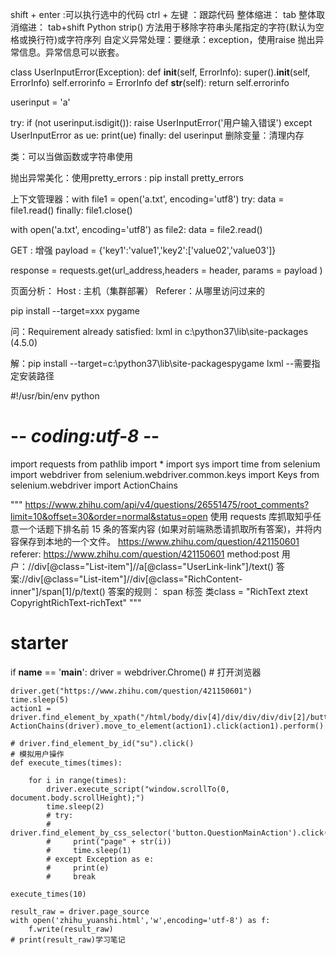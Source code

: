 shift + enter :可以执行选中的代码
ctrl + 左键 ：跟踪代码
整体缩进：
tab
整体取消缩进：
tab+shift
Python strip() 方法用于移除字符串头尾指定的字符(默认为空格或换行符)或字符序列
自定义异常处理：要继承：exception，使用raise 抛出异常信息。异常信息可以嵌套。

class UserInputError(Exception):
    def __init__(self, ErrorInfo):
        super().__init__(self, ErrorInfo)
        self.errorinfo = ErrorInfo
    def __str__(self):
        return self.errorinfo

userinput = 'a'

try:
    if (not userinput.isdigit()):
        raise UserInputError('用户输入错误')
except UserInputError as ue:
    print(ue)
finally:
    del userinput  删除变量：清理内存


类：可以当做函数或字符串使用

抛出异常美化：使用pretty_errors :
pip install pretty_errors

上下文管理器：with
file1 = open('a.txt', encoding='utf8')
try:
    data = file1.read()
finally:
    file1.close()

with open('a.txt', encoding='utf8') as file2:
    data = file2.read()

GET : 增强
payload = {'key1':'value1','key2':['value02','value03']}

response = requests.get(url_address,headers = header, params = payload )

页面分析：
Host : 主机（集群部署）
Referer：从哪里访问过来的

pip install --target=xxx pygame

问：Requirement already satisfied: lxml in c:\python37\lib\site-packages (4.5.0)

解：pip install --target=c:\python37\lib\site-packagespygame lxml
   --需要指定安装路径

#!/usr/bin/env python
# -*- coding:utf-8 -*-
import requests
from pathlib import *
import sys
import time
from selenium import webdriver
from selenium.webdriver.common.keys import Keys
from selenium.webdriver import ActionChains

"""
https://www.zhihu.com/api/v4/questions/26551475/root_comments?limit=10&offset=30&order=normal&status=open
使用 requests 库抓取知乎任意一个话题下排名前 15 条的答案内容 (如果对前端熟悉请抓取所有答案)，并将内容保存到本地的一个文件。
https://www.zhihu.com/question/421150601
referer: https://www.zhihu.com/question/421150601
method:post
用户：//div[@class="List-item"]//a[@class="UserLink-link"]/text()
答案://div[@class="List-item"]//div[@class="RichContent-inner"]/span[1]/p/text()
答案的规则： span 标签  类class  =  "RichText ztext CopyrightRichText-richText"
"""

# starter

if __name__ == '__main__':
    driver = webdriver.Chrome()  # 打开浏览器

    driver.get("https://www.zhihu.com/question/421150601")
    time.sleep(5)
    action1 = driver.find_element_by_xpath("/html/body/div[4]/div/div/div/div[2]/button")
    ActionChains(driver).move_to_element(action1).click(action1).perform()

    # driver.find_element_by_id("su").click()
    # 模拟用户操作
    def execute_times(times):

        for i in range(times):
            driver.execute_script("window.scrollTo(0, document.body.scrollHeight);")
            time.sleep(2)
            # try:
            #     driver.find_element_by_css_selector('button.QuestionMainAction').click()
            #     print("page" + str(i))
            #     time.sleep(1)
            # except Exception as e:
            #     print(e)
            #     break

    execute_times(10)

    result_raw = driver.page_source
    with open('zhihu_yuanshi.html','w',encoding='utf-8') as f:
        f.write(result_raw)
    # print(result_raw)学习笔记